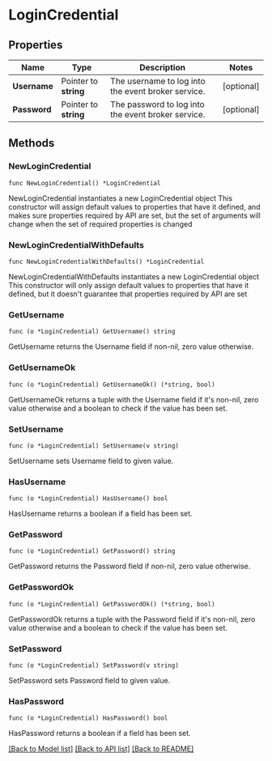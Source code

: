 # LoginCredential

## Properties

Name | Type | Description | Notes
------------ | ------------- | ------------- | -------------
**Username** | Pointer to **string** | The username to log into the event broker service. | [optional] 
**Password** | Pointer to **string** | The password to log into the event broker service. | [optional] 

## Methods

### NewLoginCredential

`func NewLoginCredential() *LoginCredential`

NewLoginCredential instantiates a new LoginCredential object
This constructor will assign default values to properties that have it defined,
and makes sure properties required by API are set, but the set of arguments
will change when the set of required properties is changed

### NewLoginCredentialWithDefaults

`func NewLoginCredentialWithDefaults() *LoginCredential`

NewLoginCredentialWithDefaults instantiates a new LoginCredential object
This constructor will only assign default values to properties that have it defined,
but it doesn't guarantee that properties required by API are set

### GetUsername

`func (o *LoginCredential) GetUsername() string`

GetUsername returns the Username field if non-nil, zero value otherwise.

### GetUsernameOk

`func (o *LoginCredential) GetUsernameOk() (*string, bool)`

GetUsernameOk returns a tuple with the Username field if it's non-nil, zero value otherwise
and a boolean to check if the value has been set.

### SetUsername

`func (o *LoginCredential) SetUsername(v string)`

SetUsername sets Username field to given value.

### HasUsername

`func (o *LoginCredential) HasUsername() bool`

HasUsername returns a boolean if a field has been set.

### GetPassword

`func (o *LoginCredential) GetPassword() string`

GetPassword returns the Password field if non-nil, zero value otherwise.

### GetPasswordOk

`func (o *LoginCredential) GetPasswordOk() (*string, bool)`

GetPasswordOk returns a tuple with the Password field if it's non-nil, zero value otherwise
and a boolean to check if the value has been set.

### SetPassword

`func (o *LoginCredential) SetPassword(v string)`

SetPassword sets Password field to given value.

### HasPassword

`func (o *LoginCredential) HasPassword() bool`

HasPassword returns a boolean if a field has been set.


[[Back to Model list]](../README.md#documentation-for-models) [[Back to API list]](../README.md#documentation-for-api-endpoints) [[Back to README]](../README.md)


